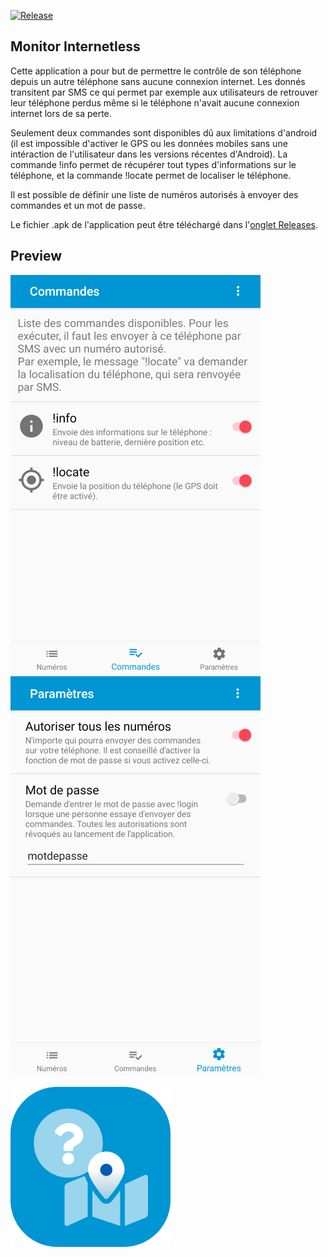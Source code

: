 [![Release](https://img.shields.io/github/v/release/clementgre/Monitor-Internetless?label=Download%20version)](https://github.com/clementgre/Monitor-Internetless/releases/latest)

## Monitor Internetless

Cette application a pour but de permettre le contrôle de son téléphone depuis un autre téléphone sans aucune connexion internet.
Les donnés transitent par SMS ce qui permet par exemple aux utilisateurs de retrouver leur téléphone perdus même si le téléphone n'avait aucune connexion internet lors de sa perte.

Seulement deux commandes sont disponibles dû aux limitations d'android (il est impossible d'activer le GPS ou les données mobiles sans une intéraction de l'utilisateur dans les versions récentes d'Android). La commande !info permet de récupérer tout types d'informations sur le téléphone, et la commande !locate permet de localiser le téléphone.

Il est possible de définir une liste de numéros autorisés à envoyer des commandes et un mot de passe.

Le fichier .apk de l'application peut être téléchargé dans l'[onglet Releases](https://github.com/clementgre/Monitor-Internetless/releases/latest).

## Preview

![](https://raw.githubusercontent.com/ClementGre/Monitor-Internetless/master/preview/preview1.png) ![](https://raw.githubusercontent.com/ClementGre/Monitor-Internetless/master/preview/preview2.png)

![Logo](https://raw.githubusercontent.com/ClementGre/Monitor-Internetless/master/preview/logo_semi_rounded.png)